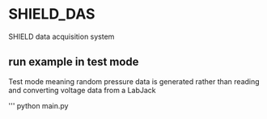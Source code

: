 # SHIELD_DAS
SHIELD data acquisition system


## run example in test mode

Test mode meaning random pressure data is generated rather than reading and converting voltage data from a LabJack

'''
python main.py
```